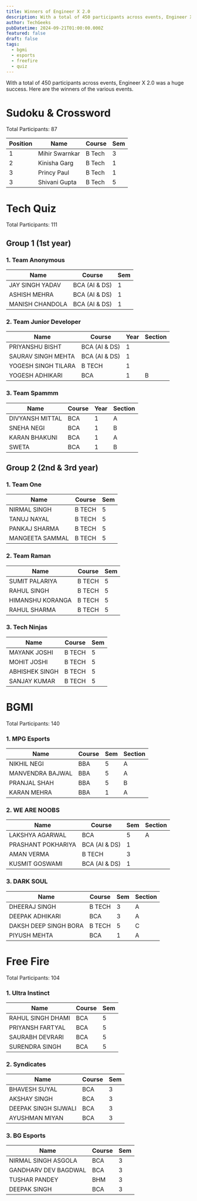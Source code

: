 ```yaml
---
title: Winners of Engineer X 2.0
description: With a total of 450 participants across events, Engineer X 2.0 was a huge success.
author: TechGeeks
pubDatetime: 2024-09-21T01:00:00.000Z
featured: false
draft: false
tags:
  - bgmi
  - esports
  - freefire
  - quiz
---
```


With a total of 450 participants across events, Engineer X 2.0 was a huge success. Here are the winners of the various events.

# Sudoku & Crossword

Total Participants: 87

| Position | Name           | Course | Sem |
| -------- | -------------- | ------ | --- |
| 1        | Mihir Swarnkar | B Tech | 3   |
| 2        | Kinisha Garg   | B Tech | 1   |
| 3        | Princy Paul    | B Tech | 1   |
| 3        | Shivani Gupta  | B Tech | 5   |

# Tech Quiz

Total Participants: 111

## Group 1 (1st year)

### 1. Team Anonymous

| Name            | Course        | Sem |
| --------------- | ------------- | --- |
| JAY SINGH YADAV | BCA (AI & DS) | 1   |
| ASHISH MEHRA    | BCA (AI & DS) | 1   |
| MANISH CHANDOLA | BCA (AI & DS) | 1   |

### 2. Team Junior Developer

| Name                | Course        | Year | Section |
| ------------------- | ------------- | ---- | ------- |
| PRIYANSHU BISHT     | BCA (AI & DS) | 1    |         |
| SAURAV SINGH MEHTA  | BCA (AI & DS) | 1    |         |
| YOGESH SINGH TILARA | B TECH        | 1    |         |
| YOGESH ADHIKARI     | BCA           | 1    | B       |

### 3. Team Spammm

| Name            | Course | Year | Section |
| --------------- | ------ | ---- | ------- |
| DIVYANSH MITTAL | BCA    | 1    | A       |
| SNEHA NEGI      | BCA    | 1    | B       |
| KARAN BHAKUNI   | BCA    | 1    | A       |
| SWETA           | BCA    | 1    | B       |

## Group 2 (2nd & 3rd year)

### 1. Team One

| Name            | Course | Sem |
| --------------- | ------ | --- |
| NIRMAL SINGH    | B TECH | 5   |
| TANUJ NAYAL     | B TECH | 5   |
| PANKAJ SHARMA   | B TECH | 5   |
| MANGEETA SAMMAL | B TECH | 5   |

### 2. Team Raman

| Name             | Course | Sem |
| ---------------- | ------ | --- |
| SUMIT PALARIYA   | B TECH | 5   |
| RAHUL SINGH      | B TECH | 5   |
| HIMANSHU KORANGA | B TECH | 5   |
| RAHUL SHARMA     | B TECH | 5   |

### 3. Tech Ninjas

| Name           | Course | Sem |
| -------------- | ------ | --- |
| MAYANK JOSHI   | B TECH | 5   |
| MOHIT JOSHI    | B TECH | 5   |
| ABHISHEK SINGH | B TECH | 5   |
| SANJAY KUMAR   | B TECH | 5   |

# BGMI

Total Participants: 140

### 1. MPG Esports

| Name             | Course | Sem | Section |
| ---------------- | ------ | --- | ------- |
| NIKHIL NEGI      | BBA    | 5   | A       |
| MANVENDRA BAJWAL | BBA    | 5   | A       |
| PRANJAL SHAH     | BBA    | 5   | B       |
| KARAN MEHRA      | BBA    | 1   | A       |

### 2. WE ARE NOOBS

| Name               | Course        | Sem | Section |
| ------------------ | ------------- | --- | ------- |
| LAKSHYA AGARWAL    | BCA           | 5   | A       |
| PRASHANT POKHARIYA | BCA (AI & DS) | 1   |         |
| AMAN VERMA         | B TECH        | 3   |         |
| KUSMIT GOSWAMI     | BCA (AI & DS) | 1   |         |

### 3. DARK SOUL

| Name                  | Course | Sem | Section |
| --------------------- | ------ | --- | ------- |
| DHEERAJ SINGH         | B TECH | 3   | A       |
| DEEPAK ADHIKARI       | BCA    | 3   | A       |
| DAKSH DEEP SINGH BORA | B TECH | 5   | C       |
| PIYUSH MEHTA          | BCA    | 1   | A       |

# Free Fire

Total Participants: 104

### 1. Ultra Instinct

| Name              | Course | Sem |
| ----------------- | ------ | --- |
| RAHUL SINGH DHAMI | BCA    | 5   |
| PRIYANSH FARTYAL  | BCA    | 5   |
| SAURABH DEVRARI   | BCA    | 5   |
| SURENDRA SINGH    | BCA    | 5   |

### 2. Syndicates

| Name                 | Course | Sem |
| -------------------- | ------ | --- |
| BHAVESH SUYAL        | BCA    | 3   |
| AKSHAY SINGH         | BCA    | 3   |
| DEEPAK SINGH SIJWALI | BCA    | 3   |
| AYUSHMAN MIYAN       | BCA    | 3   |

### 3. BG Esports

| Name                 | Course | Sem |
| -------------------- | ------ | --- |
| NIRMAL SINGH ASGOLA  | BCA    | 3   |
| GANDHARV DEV BAGDWAL | BCA    | 3   |
| TUSHAR PANDEY        | BHM    | 3   |
| DEEPAK SINGH         | BCA    | 3   |
